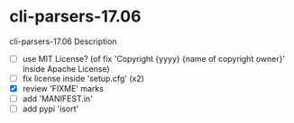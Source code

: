 # cli-parsers-17.06
cli-parsers-17.06 Description

- [ ] use MIT License? (of fix 'Copyright {yyyy} {name of copyright owner}' inside Apache License)
- [ ] fix license inside 'setup.cfg' (x2)
- [x] review 'FIXME' marks
- [ ] add 'MANIFEST.in'
- [ ] add pypi 'isort'
